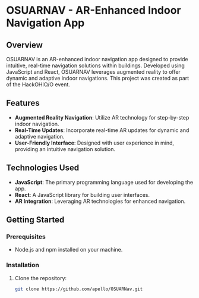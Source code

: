 # OSUARNAV - AR-Enhanced Indoor Navigation App

## Overview

OSUARNAV is an AR-enhanced indoor navigation app designed to provide intuitive, real-time navigation solutions within buildings. Developed using JavaScript and React, OSUARNAV leverages augmented reality to offer dynamic and adaptive indoor navigations. This project was created as part of the HackOHIO/O event.

## Features

- **Augmented Reality Navigation**: Utilize AR technology for step-by-step indoor navigation.
- **Real-Time Updates**: Incorporate real-time AR updates for dynamic and adaptive navigation.
- **User-Friendly Interface**: Designed with user experience in mind, providing an intuitive navigation solution.

## Technologies Used

- **JavaScript**: The primary programming language used for developing the app.
- **React**: A JavaScript library for building user interfaces.
- **AR Integration**: Leveraging AR technologies for enhanced navigation.

## Getting Started

### Prerequisites

- Node.js and npm installed on your machine.

### Installation

1. Clone the repository:
   ```bash
   git clone https://github.com/apello/OSUARNav.git
   
